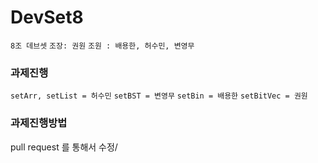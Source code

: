 # DevSet8
`8조 데브셋`
`조장: 권원`
`조원 : 배용한, 허수민, 변영무`
 
### 과제진행 ###
`setArr, setList = 허수민`
`setBST = 변영무`
`setBin = 배용한`
`setBitVec = 권원`

### 과제진행방법 ###
pull request 를 통해서 수정/
